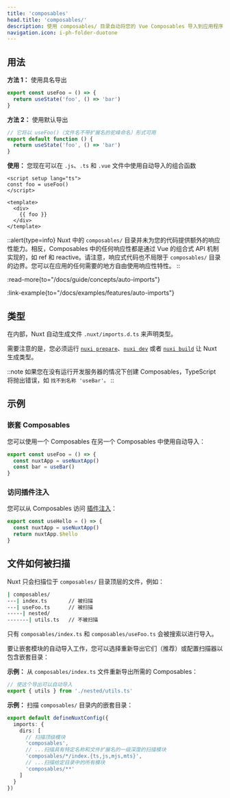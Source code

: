 ```yaml
---
title: 'composables'
head.title: 'composables/'
description: 使用 composables/ 目录自动将您的 Vue Composables 导入到应用程序中。
navigation.icon: i-ph-folder-duotone
---
```


## 用法

**方法 1：** 使用具名导出

```js [composables/useFoo.ts]
export const useFoo = () => {
  return useState('foo', () => 'bar')
}
```

**方法 2：** 使用默认导出

```js [composables/use-foo.ts 或 composables/useFoo.ts]
// 它将以 useFoo()（文件名不带扩展名的驼峰命名）形式可用
export default function () {
  return useState('foo', () => 'bar')
}
```

**使用：** 您现在可以在 `.js`、`.ts` 和 `.vue` 文件中使用自动导入的组合函数

```vue [app.vue]
<script setup lang="ts">
const foo = useFoo()
</script>

<template>
  <div>
    {{ foo }}
  </div>
</template>
```

::alert{type=info}
Nuxt 中的 `composables/` 目录并未为您的代码提供额外的响应性能力。相反，Composables 中的任何响应性都是通过 Vue 的组合式 API 机制实现的，如 ref 和 reactive。请注意，响应式代码也不局限于 `composables/` 目录的边界。您可以在应用的任何需要的地方自由使用响应性特性。
::

:read-more{to="/docs/guide/concepts/auto-imports"}

:link-example{to="/docs/examples/features/auto-imports"}

## 类型

在内部，Nuxt 自动生成文件 `.nuxt/imports.d.ts` 来声明类型。

需要注意的是，您必须运行 [`nuxi prepare`](/docs/api/commands/prepare)、[`nuxi dev`](/docs/api/commands/dev) 或者 [`nuxi build`](/docs/api/commands/build) 让 Nuxt 生成类型。

::note
如果您在没有运行开发服务器的情况下创建 Composables，TypeScript 将抛出错误，如 `找不到名称 'useBar'。`
::

## 示例

### 嵌套 Composables

您可以使用一个 Composables 在另一个 Composables 中使用自动导入：

```js [composables/test.ts]
export const useFoo = () => {
  const nuxtApp = useNuxtApp()
  const bar = useBar()
}
```

### 访问插件注入

您可以从 Composables 访问 [插件注入](/docs/guide/directory-structure/plugins#automatically-providing-helpers)：

```js [composables/test.ts]
export const useHello = () => {
  const nuxtApp = useNuxtApp()
  return nuxtApp.$hello
}
```

## 文件如何被扫描

Nuxt 只会扫描位于 `composables/` 目录顶层的文件，例如：

```bash [目录结构]
| composables/
---| index.ts       // 被扫描
---| useFoo.ts      // 被扫描
-----| nested/
-------| utils.ts   // 不被扫描
```

只有 `composables/index.ts` 和 `composables/useFoo.ts` 会被搜索以进行导入。

要让嵌套模块的自动导入工作，您可以选择重新导出它们（推荐）或配置扫描器以包含嵌套目录：

**示例：** 从 `composables/index.ts` 文件重新导出所需的 Composables：

```ts [composables/index.ts]
// 使这个导出可以自动导入
export { utils } from './nested/utils.ts'
```

**示例：** 扫描 `composables/` 目录内的嵌套目录：

```ts twoslash [nuxt.config.ts]
export default defineNuxtConfig({
  imports: {
    dirs: [
      // 扫描顶级模块
      'composables',
      // ...扫描具有特定名称和文件扩展名的一级深度的扫描模块
      'composables/*/index.{ts,js,mjs,mts}',
      // ...扫描给定目录中的所有模块
      'composables/**'
    ]
  }
})
```
